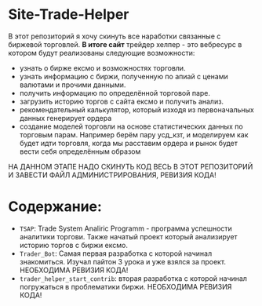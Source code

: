 # Site-Trade-Helper
В этот репозиторий я хочу скинуть все наработки связанные с биржевой торговлей. 
__В итоге сайт__ трейдер хелпер - это вебресурс в котором будут реализованы следующие возможности: 

- узнать о бирже ексмо и возможностях торговли.
- узнать информацию с биржи, полученную по апиай с ценами валютами и прочими данными.
- получить информацию по  определённой торговой паре.
- загрузить историю торгов с сайта ексмо и получить анализ.
- рекомендательный калькулятор, который изходя из первоначальных данных генерирует ордера
- создание моделей торговли на основе статистических данных по торговым парам. Например берём пару усд_кзт, и моделируем как будет идти торговля, когда мы расставим ордера и рынок будет вести себя определённым образом

НА ДАННОМ ЭТАПЕ НАДО СКИНУТЬ КОД ВЕСЬ В ЭТОТ РЕПОЗИТОРИЙ И ЗАВЕСТИ ФАЙЛ АДМИНИСТРИРОВАНИЯ, РЕВИЗИЯ КОДА!

# Содержание:
- `TSAP`: Trade System Analiric Programm - программа успешности аналитики торгови. Также начатый проект который анализирует историю торгов с биржи ексмо.
- `Trader_Bot`: Самая первая разработка с которой начинал знакомиться. Изучал пайтон 3 урока и уже взялся за проект. НЕОБХОДИМА РЕВИЗИЯ КОДА!
- `trader_helper_start_contrib`:  вторая разработка с которой начинал погружаться в проблематики биржи. НЕОБХОДИМА РЕВИЗИЯ КОДА!
